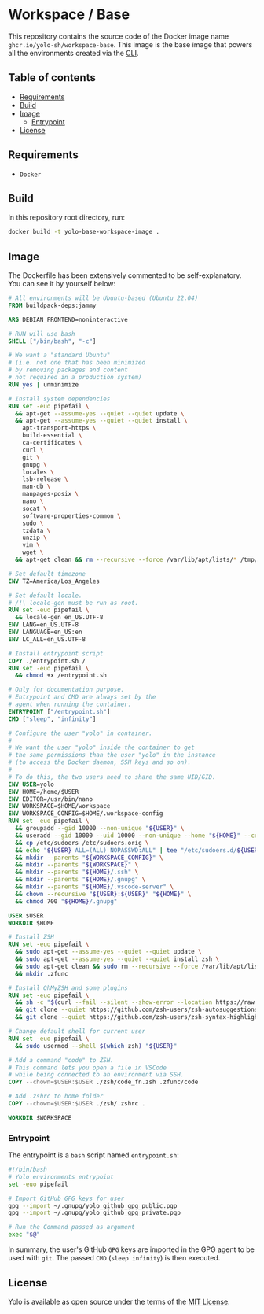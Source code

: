 # Workspace / Base

This repository contains the source code of the Docker image name `ghcr.io/yolo-sh/workspace-base`. This image is the base image that powers all the environments created via the [CLI](https://github.com/yolo-sh/cli).

## Table of contents
- [Requirements](#requirements)
- [Build](#build)
- [Image](#image)
  - [Entrypoint](#entrypoint)
- [License](#license)

## Requirements

- `Docker`

## Build

In this repository root directory, run:

```bash
docker build -t yolo-base-workspace-image .
```

## Image

The Dockerfile has been extensively commented to be self-explanatory. You can see it by yourself below:

```Dockerfile
# All environments will be Ubuntu-based (Ubuntu 22.04)
FROM buildpack-deps:jammy

ARG DEBIAN_FRONTEND=noninteractive

# RUN will use bash
SHELL ["/bin/bash", "-c"]

# We want a "standard Ubuntu"
# (i.e. not one that has been minimized
# by removing packages and content
# not required in a production system)
RUN yes | unminimize

# Install system dependencies
RUN set -euo pipefail \
  && apt-get --assume-yes --quiet --quiet update \
  && apt-get --assume-yes --quiet --quiet install \
    apt-transport-https \
    build-essential \
    ca-certificates \
    curl \
    git \
    gnupg \
    locales \
    lsb-release \
    man-db \
    manpages-posix \
    nano \
    socat \
    software-properties-common \
    sudo \
    tzdata \
    unzip \
    vim \
    wget \
  && apt-get clean && rm --recursive --force /var/lib/apt/lists/* /tmp/*

# Set default timezone
ENV TZ=America/Los_Angeles

# Set default locale.
# /!\ locale-gen must be run as root.
RUN set -euo pipefail \
  && locale-gen en_US.UTF-8
ENV LANG=en_US.UTF-8
ENV LANGUAGE=en_US:en
ENV LC_ALL=en_US.UTF-8

# Install entrypoint script
COPY ./entrypoint.sh /
RUN set -euo pipefail \
  && chmod +x /entrypoint.sh

# Only for documentation purpose.
# Entrypoint and CMD are always set by the 
# agent when running the container.
ENTRYPOINT ["/entrypoint.sh"]
CMD ["sleep", "infinity"]

# Configure the user "yolo" in container.
# 
# We want the user "yolo" inside the container to get 
# the same permissions than the user "yolo" in the instance 
# (to access the Docker daemon, SSH keys and so on).
# 
# To do this, the two users need to share the same UID/GID.
ENV USER=yolo
ENV HOME=/home/$USER
ENV EDITOR=/usr/bin/nano
ENV WORKSPACE=$HOME/workspace
ENV WORKSPACE_CONFIG=$HOME/.workspace-config
RUN set -euo pipefail \
  && groupadd --gid 10000 --non-unique "${USER}" \
  && useradd --gid 10000 --uid 10000 --non-unique --home "${HOME}" --create-home --shell /bin/bash "${USER}" \
  && cp /etc/sudoers /etc/sudoers.orig \
  && echo "${USER} ALL=(ALL) NOPASSWD:ALL" | tee "/etc/sudoers.d/${USER}" > /dev/null \
  && mkdir --parents "${WORKSPACE_CONFIG}" \
  && mkdir --parents "${WORKSPACE}" \
  && mkdir --parents "${HOME}/.ssh" \
  && mkdir --parents "${HOME}/.gnupg" \
  && mkdir --parents "${HOME}/.vscode-server" \
  && chown --recursive "${USER}:${USER}" "${HOME}" \
  && chmod 700 "${HOME}/.gnupg"

USER $USER
WORKDIR $HOME

# Install ZSH
RUN set -euo pipefail \
  && sudo apt-get --assume-yes --quiet --quiet update \
  && sudo apt-get --assume-yes --quiet --quiet install zsh \
  && sudo apt-get clean && sudo rm --recursive --force /var/lib/apt/lists/* /tmp/* \
  && mkdir .zfunc

# Install OhMyZSH and some plugins
RUN set -euo pipefail \
  && sh -c "$(curl --fail --silent --show-error --location https://raw.githubusercontent.com/ohmyzsh/ohmyzsh/master/tools/install.sh)" \
  && git clone --quiet https://github.com/zsh-users/zsh-autosuggestions ${ZSH_CUSTOM:-~/.oh-my-zsh/custom}/plugins/zsh-autosuggestions \
  && git clone --quiet https://github.com/zsh-users/zsh-syntax-highlighting.git ${ZSH_CUSTOM:-~/.oh-my-zsh/custom}/plugins/zsh-syntax-highlighting

# Change default shell for current user
RUN set -euo pipefail \
  && sudo usermod --shell $(which zsh) "${USER}"

# Add a command "code" to ZSH.
# This command lets you open a file in VSCode 
# while being connected to an environment via SSH.
COPY --chown=$USER:$USER ./zsh/code_fn.zsh .zfunc/code

# Add .zshrc to home folder
COPY --chown=$USER:$USER ./zsh/.zshrc .

WORKDIR $WORKSPACE
```

### Entrypoint

The entrypoint is a `bash` script named `entrypoint.sh`:

```bash
#!/bin/bash
# Yolo environments entrypoint
set -euo pipefail

# Import GitHub GPG keys for user
gpg --import ~/.gnupg/yolo_github_gpg_public.pgp
gpg --import ~/.gnupg/yolo_github_gpg_private.pgp

# Run the Command passed as argument
exec "$@"
```
In summary, the user's GitHub `GPG` keys are imported in the GPG agent to be used with `git`. The passed `CMD` (`sleep infinity`) is then executed.

## License

Yolo is available as open source under the terms of the [MIT License](http://opensource.org/licenses/MIT).
